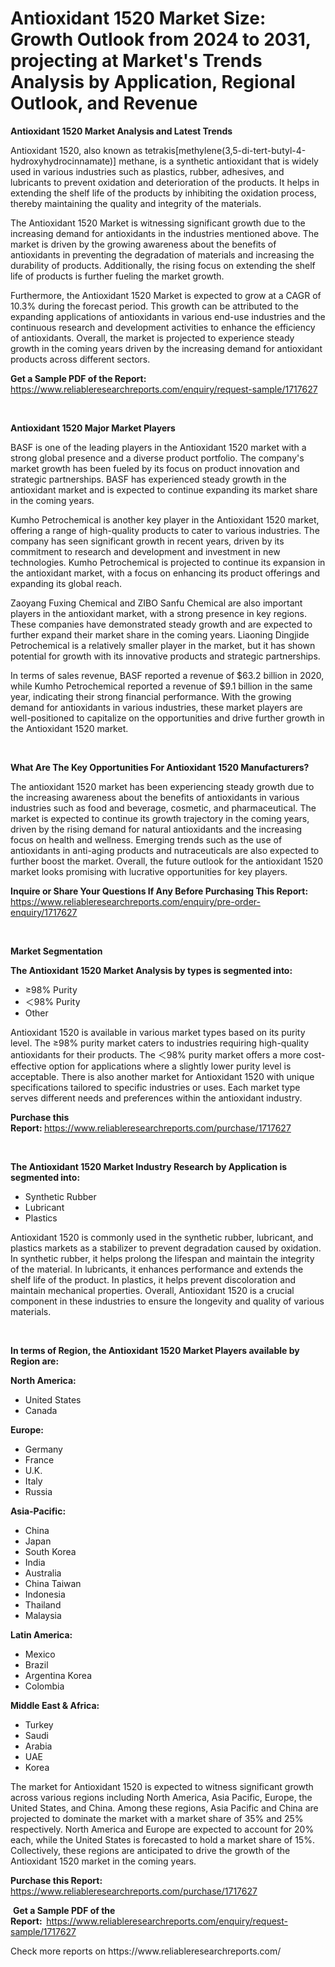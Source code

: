 <p><h1>Antioxidant 1520 Market Size: Growth Outlook from 2024 to 2031, projecting at Market's Trends Analysis by Application, Regional Outlook, and Revenue</h1></p><p><strong>Antioxidant 1520 Market Analysis and Latest Trends</strong></p>
<p><p>Antioxidant 1520, also known as tetrakis[methylene(3,5-di-tert-butyl-4-hydroxyhydrocinnamate)] methane, is a synthetic antioxidant that is widely used in various industries such as plastics, rubber, adhesives, and lubricants to prevent oxidation and deterioration of the products. It helps in extending the shelf life of the products by inhibiting the oxidation process, thereby maintaining the quality and integrity of the materials.</p><p>The Antioxidant 1520 Market is witnessing significant growth due to the increasing demand for antioxidants in the industries mentioned above. The market is driven by the growing awareness about the benefits of antioxidants in preventing the degradation of materials and increasing the durability of products. Additionally, the rising focus on extending the shelf life of products is further fueling the market growth.</p><p>Furthermore, the Antioxidant 1520 Market is expected to grow at a CAGR of 10.3% during the forecast period. This growth can be attributed to the expanding applications of antioxidants in various end-use industries and the continuous research and development activities to enhance the efficiency of antioxidants. Overall, the market is projected to experience steady growth in the coming years driven by the increasing demand for antioxidant products across different sectors.</p></p>
<p><strong>Get a Sample PDF of the Report:&nbsp;</strong> <a href="https://www.reliableresearchreports.com/enquiry/request-sample/1717627">https://www.reliableresearchreports.com/enquiry/request-sample/1717627</a></p>
<p>&nbsp;</p>
<p><strong>Antioxidant 1520 Major Market Players</strong></p>
<p><p>BASF is one of the leading players in the Antioxidant 1520 market with a strong global presence and a diverse product portfolio. The company's market growth has been fueled by its focus on product innovation and strategic partnerships. BASF has experienced steady growth in the antioxidant market and is expected to continue expanding its market share in the coming years.</p><p>Kumho Petrochemical is another key player in the Antioxidant 1520 market, offering a range of high-quality products to cater to various industries. The company has seen significant growth in recent years, driven by its commitment to research and development and investment in new technologies. Kumho Petrochemical is projected to continue its expansion in the antioxidant market, with a focus on enhancing its product offerings and expanding its global reach.</p><p>Zaoyang Fuxing Chemical and ZIBO Sanfu Chemical are also important players in the antioxidant market, with a strong presence in key regions. These companies have demonstrated steady growth and are expected to further expand their market share in the coming years. Liaoning Dingjide Petrochemical is a relatively smaller player in the market, but it has shown potential for growth with its innovative products and strategic partnerships.</p><p>In terms of sales revenue, BASF reported a revenue of $63.2 billion in 2020, while Kumho Petrochemical reported a revenue of $9.1 billion in the same year, indicating their strong financial performance. With the growing demand for antioxidants in various industries, these market players are well-positioned to capitalize on the opportunities and drive further growth in the Antioxidant 1520 market.</p></p>
<p>&nbsp;</p>
<p><strong>What Are The Key Opportunities For Antioxidant 1520 Manufacturers?</strong></p>
<p><p>The antioxidant 1520 market has been experiencing steady growth due to the increasing awareness about the benefits of antioxidants in various industries such as food and beverage, cosmetic, and pharmaceutical. The market is expected to continue its growth trajectory in the coming years, driven by the rising demand for natural antioxidants and the increasing focus on health and wellness. Emerging trends such as the use of antioxidants in anti-aging products and nutraceuticals are also expected to further boost the market. Overall, the future outlook for the antioxidant 1520 market looks promising with lucrative opportunities for key players.</p></p>
<p><strong>Inquire or Share Your Questions If Any Before Purchasing This Report:</strong> <a href="https://www.reliableresearchreports.com/enquiry/pre-order-enquiry/1717627">https://www.reliableresearchreports.com/enquiry/pre-order-enquiry/1717627</a></p>
<p>&nbsp;</p>
<p><strong>Market Segmentation</strong></p>
<p><strong>The Antioxidant 1520 Market Analysis by types is segmented into:</strong></p>
<p><ul><li>≥98% Purity</li><li>＜98% Purity</li><li>Other</li></ul></p>
<p><p>Antioxidant 1520 is available in various market types based on its purity level. The ≥98% purity market caters to industries requiring high-quality antioxidants for their products. The ＜98% purity market offers a more cost-effective option for applications where a slightly lower purity level is acceptable. There is also another market for Antioxidant 1520 with unique specifications tailored to specific industries or uses. Each market type serves different needs and preferences within the antioxidant industry.</p></p>
<p><strong>Purchase this Report:&nbsp;</strong><a href="https://www.reliableresearchreports.com/purchase/1717627">https://www.reliableresearchreports.com/purchase/1717627</a></p>
<p>&nbsp;</p>
<p><strong>The Antioxidant 1520 Market Industry Research by Application is segmented into:</strong></p>
<p><ul><li>Synthetic Rubber</li><li>Lubricant</li><li>Plastics</li></ul></p>
<p><p>Antioxidant 1520 is commonly used in the synthetic rubber, lubricant, and plastics markets as a stabilizer to prevent degradation caused by oxidation. In synthetic rubber, it helps prolong the lifespan and maintain the integrity of the material. In lubricants, it enhances performance and extends the shelf life of the product. In plastics, it helps prevent discoloration and maintain mechanical properties. Overall, Antioxidant 1520 is a crucial component in these industries to ensure the longevity and quality of various materials.</p></p>
<p>&nbsp;</p>
<p><strong>In terms of Region, the Antioxidant 1520 Market Players available by Region are:</strong></p>
<p>
    <p> <strong> North America: </strong>
        <ul>
            <li>United States</li>
            <li>Canada</li>
        </ul>
        </p> 
    <p> <strong> Europe: </strong>
        <ul>
            <li>Germany</li>
            <li>France</li>
            <li>U.K.</li>
            <li>Italy</li>
            <li>Russia</li>
        </ul>
        </p> 
    <p> <strong> Asia-Pacific: </strong>
        <ul>
            <li>China</li>
            <li>Japan</li>
            <li>South Korea</li>
            <li>India</li>
            <li>Australia</li>
            <li>China Taiwan</li>
            <li>Indonesia</li>
            <li>Thailand</li>
            <li>Malaysia</li>
        </ul>
        </p> 
    <p> <strong> Latin America: </strong>
        <ul>
            <li>Mexico</li>
            <li>Brazil</li>
            <li>Argentina Korea</li>
            <li>Colombia</li>
        </ul>
        </p> 
    <p> <strong> Middle East & Africa: </strong>
        <ul>
            <li>Turkey</li>
            <li>Saudi</li>
            <li>Arabia</li>
            <li>UAE</li>
            <li>Korea</li>
        </ul>
    </p>
    </p>
<p><p>The market for Antioxidant 1520 is expected to witness significant growth across various regions including North America, Asia Pacific, Europe, the United States, and China. Among these regions, Asia Pacific and China are projected to dominate the market with a market share of 35% and 25% respectively. North America and Europe are expected to account for 20% each, while the United States is forecasted to hold a market share of 15%. Collectively, these regions are anticipated to drive the growth of the Antioxidant 1520 market in the coming years.</p></p>
<p><strong>Purchase this Report: </strong><a href="https://www.reliableresearchreports.com/purchase/1717627">https://www.reliableresearchreports.com/purchase/1717627</a></p>
<p>&nbsp;<strong>Get a Sample PDF of the Report:&nbsp;&nbsp;</strong><a href="https://www.reliableresearchreports.com/enquiry/request-sample/1717627">https://www.reliableresearchreports.com/enquiry/request-sample/1717627</a></p>
<p><strong></strong></p>
<p>Check more reports on https://www.reliableresearchreports.com/</p>